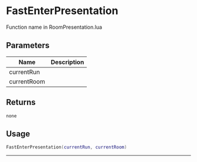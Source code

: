 # FastEnterPresentation

Function name in RoomPresentation.lua

## Parameters

| Name        | Description |
| ----------- | ----------- |
| currentRun  |             |
| currentRoom |             |

## Returns

`none`

## Usage

```lua
FastEnterPresentation(currentRun, currentRoom)
```

---
